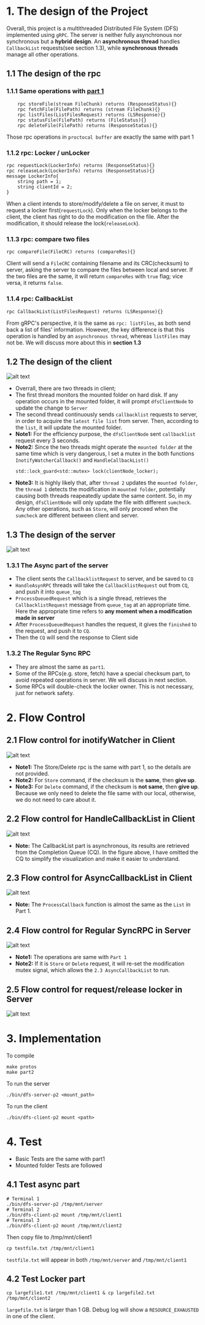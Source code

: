 # 1. The design of the Project

Overall, this project is a multithreaded Distributed File System (DFS) implemented using `gRPC`. The server is neither fully asynchronous nor synchronous but a **hybrid design**. An **asynchronous thread** handles `CallbackList` requests(see section 1.3), while **synchronous threads** manage all other operations.

## 1.1 The design of the rpc

### 1.1.1 Same operations with [part 1](https://github.com/90yearsoldcoder/Remote-file-system)

```
    rpc storeFile(stream FileChunk) returns (ResponseStatus){}
    rpc fetchFile(FilePath) returns (stream FileChunk){}
    rpc listFiles(ListFilesRequest) returns (LSResponse){}
    rpc statusFile(FilePath) returns (FileStatus){}
    rpc deleteFile(FilePath) returns (ResponseStatus){}
```

Those rpc operations in `proctocal buffer` are exactly the same with part 1

### 1.1.2 rpc: Locker / unLocker

```
rpc requestLock(LockerInfo) returns (ResponseStatus){}
rpc releaseLock(LockerInfo) returns (ResponseStatus){}
message LockerInfo{
    string path = 1;
    string clientId = 2;
}
```

When a client intends to store/modify/delete a file on server, it must to request a locker first(`requestLock`). Only when the locker belongs to the client, the client has right to do the modification on the file. After the modification, it should release the lock(`releaseLock`).

### 1.1.3 rpc: compare two files

```
rpc compareFile(FileCRC) returns (compareRes){}
```

Client will send a `FileCRC` containing filename and its CRC(checksum) to server, asking the server to compare the files between local and server. If the two files are the same, it will return `compareRes` with `true` flag; vice versa, it returns `false`.

### 1.1.4 rpc: CallbackList

```
rpc CallbackList(ListFilesRequest) returns (LSResponse){}
```

From gRPC's perspective, it is the same as `rpc: listFiles`, as both send back a list of files' information. However, the key difference is that this operation is handled by an `asynchronous thread`, whereas `listFiles` may not be. We will discuss more about this in **section 1.3**

## 1.2 The design of the client

![alt text](./img/dfs_p2_client_design.png)

- Overrall, there are two threads in client;
- The first thread monitors the mounted folder on hard disk. If any operation occurs in the mounted folder, it will prompt `dfsClientNode` to update the change to `Server`
- The second thread continuously sends `callbacklist` requests to server, in order to acquire the `latest file list` from server. Then, according to the `list`, it will update the mounted folder.
- **Note1:** For the efficiency purpose, the `dfsClientNode` sent `callbacklist` request every 3 seconds.
- **Note2:** Since the two threads might operate the `mounted folder` at the same time which is very dangerous, I set a mutex in the both functions `InotifyWatcherCallback()` and `HandleCallbackList()`
  ```
  std::lock_guard<std::mutex> lock(clientNode_locker);
  ```
- **Note3:** It is highly likely that, after `thread 2` updates the `mounted folder`, the `thread 1` detects the modification in `mounted folder`, potentially causing both threads reapeatedly update the same content. So, in my design, `dfsClientNode` will only update the file with different `sumcheck`. Any other operations, such as `Store`, will only proceed when the `sumcheck` are different between client and server.

## 1.3 The design of the server

![alt text](./img/dfs_p2_server_design.png)

### 1.3.1 The Async part of the server

- The client sents the `CallbacklistRequest` to server, and be saved to `CQ`
- `HandleAsynRPC` threads will take the `CallbacklistRequest` out from `CQ`, and push it into `queue_tag`
- `ProcessQueuedRequest` which is a single thread, retrieves the `CallbacklistRequest` message from `queue_tag` at an appropriate time. Here the appropriate time refers to **any moment when a modification made in server**
- After `ProcessQueuedRequest` handles the request, it gives the `finished` to the request, and push it to `CQ`.
- Then the `CQ` will send the response to Client side

### 1.3.2 The Regular Sync RPC

- They are almost the same as `part1`.
- Some of the RPCs(e.g. store, fetch) have a special checksum part, to avoid repeated operations in server. We will discuss in next section.
- Some RPCs will double-check the locker owner. This is not necessary, just for network safety.

# 2. Flow Control

## 2.1 Flow control for inotifyWatcher in Client

![alt text](./img/control_flow_inotifywatcher.png)

- **Note1:** The Store/Delete rpc is the same with part 1, so the details are not provided.
- **Note2:** For `Store` command, if the checksum is the **same**, then **give up**.
- **Note3:** For `Delete` command, if the checksum is **not same**, then **give up**. Because we only need to delete the file same with our local, otherwise, we do not need to care about it.

## 2.2 Flow control for HandleCallbackList in Client

![alt text](./img/control_flow_HandleCallbackList.png)

- **Note:** The CallbackList part is asynchronous, its results are retrieved from the Completion Queue (CQ). In the figure above, I have omitted the CQ to simplify the visualization and make it easier to understand.

## 2.3 Flow control for AsyncCallbackList in Client

![alt text](./img/control_flow_Async.png)

- **Note:** The `ProcessCallback` function is almost the same as the `List` in Part 1.

## 2.4 Flow control for Regular SyncRPC in Server

![alt text](./img/control_flow_Sync.png)

- **Note1:** The operations are same with `Part 1`
- **Note2:** If it is `Store` or `Delete` request, it will re-set the modification mutex signal, which allows the `2.3 AsyncCallbackList` to run.

## 2.5 Flow control for request/release locker in Server

![alt text](./img/control_flow_Locker.png)

# 3. Implementation

To compile

```
make protos
make part2
```

To run the server

```
./bin/dfs-server-p2 <mount_path>
```

To run the client

```
./bin/dfs-client-p2 mount <path>
```

# 4. Test

- Basic Tests are the same with part1
- Mounted folder Tests are followed

## 4.1 Test async part

```
# Terminal 1
./bin/dfs-server-p2 /tmp/mnt/server
# Terminal 2
./bin/dfs-client-p2 mount /tmp/mnt/client1
# Terminal 3
./bin/dfs-client-p2 mount /tmp/mnt/client2
```

Then copy file to /tmp/mnt/client1

```
cp testfile.txt /tmp/mnt/client1
```

`testfile.txt` will appear in both `/tmp/mnt/server` and `/tmp/mnt/client1`

## 4.2 Test Locker part

```
cp largefile1.txt /tmp/mnt/client1 & cp largefile2.txt /tmp/mnt/client2
```

`largefile.txt` is larger than 1 GB.
Debug log will show a `RESOURCE_EXHAUSTED` in one of the client.
